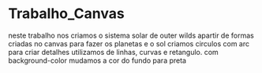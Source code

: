 # Trabalho_Canvas 
neste trabalho nos criamos o sistema solar de outer wilds apartir de formas criadas no canvas
para fazer os planetas e o sol criamos circulos com  arc
para criar detalhes utilizamos de linhas, curvas e retangulo.
com background-color mudamos a cor do fundo para preta 
